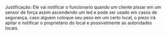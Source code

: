 Justificação: Ele vai notificar o funcionario quando um cliente pissar em um sensor de força assim ascendendo um led e pode ser usado em casos de segurança, caso alguem coloque seu peso em um certo local, o piezo irá apitar e notificar o proprietário do local e possivelmente as autoridades locais. 